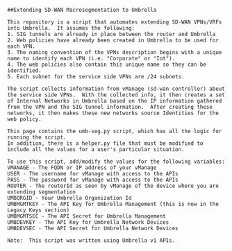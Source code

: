     ##Extending SD-WAN Macrosegmentation to Umbrella
    
    This repository is a script that automates extending SD-WAN VPNs/VRFs into Umbrella.  It assumes the following:
    1. SIG tunnels are already in place between the router and Umbrella
    2. Web policies have already been created in Umbrella to be used for each VPN.
    3. The naming convention of the VPNs description begins with a unique name to identify each VPN (i.e. "Corporate" or "Iot").
    4. The web policies also contain this unique name so they can be identified.
    5. Each subnet for the service side VPNs are /24 subnets.
    
    The script collects information from vManage (sd-wan controller) about the service side VPNs.  With the collected info, it then creates a set of Internal Networks in Umbrella based on the IP information gathered from the VPN and the SIG tunnel information.  After creating these networks, it then makes these new networks source Identities for the web policy.

    This page contains the umb-seg.py script, which has all the logic for running the script.
    In addition, there is a helper.py file that must be modified to include all the values for a user's particular situation.

    To use this script, add/modify the values for the following variables:
    VMANAGE - The FQDN or IP address of your vManage
    USER - The username for vManage with access to the APIs
    PASS - The password for vManage with access to the APIs
    ROUTER - The routerId as seen by vManage of the device where you are extending segmentation
    UMBORGID - Your Umbrella Organization Id
    UMBMGMTKEY - The API Key for Umbrella Management (this is now in the Legacy Keys section)
    UMBMGMTSEC - The API Secret for Umbrella Management
    UMBDEVKEY - The API Key for Umbrella Network Devices
    UMBDEVSEC - The API Secret for Umbrella Network Devices

    Note:  This script was written using Umbrella v1 APIs.  
